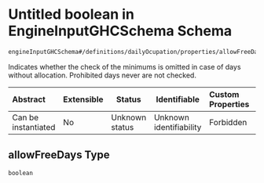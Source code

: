 # Untitled boolean in EngineInputGHCSchema Schema

```txt
engineInputGHCSchema#/definitions/dailyOcupation/properties/allowFreeDays
```

Indicates whether the check of the minimums is omitted in case of days without allocation. Prohibited days never are not checked.


| Abstract            | Extensible | Status         | Identifiable            | Custom Properties | Additional Properties | Access Restrictions | Defined In                                                         |
| :------------------ | ---------- | -------------- | ----------------------- | :---------------- | --------------------- | ------------------- | ------------------------------------------------------------------ |
| Can be instantiated | No         | Unknown status | Unknown identifiability | Forbidden         | Allowed               | none                | [ghc.schema.json\*](../out/ghc.schema.json "open original schema") |

## allowFreeDays Type

`boolean`
